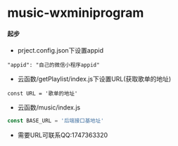 # music-wxminiprogram
####  起步
* prject.config.json下设置appid
```
"appid": "自己的微信小程序appid" 
```
* 云函数/getPlaylist/index.js下设置URL(获取歌单的地址)
```
const URL = '歌单的地址'
```

* 云函数/music/index.js

```js
const BASE_URL = '后端接口基地址'
```

* 需要URL可联系QQ:1747363320

